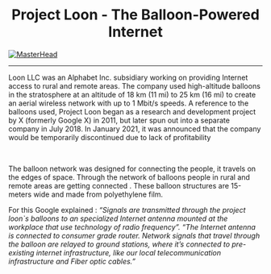 

<h1 align="center">Project Loon - The Balloon-Powered Internet</h1>

[![MasterHead](https://image.cnbcfm.com/api/v1/image/104287864-GettyImages-170637497.jpg?v=1536696370)](Hello)
<hr>
<p>Loon LLC was an Alphabet Inc. subsidiary working on providing Internet access to rural and remote areas. The company used high-altitude balloons in the stratosphere at an altitude of 18 km (11 mi) to 25 km (16 mi) to create an aerial wireless network with up to 1 Mbit/s speeds. A reference to the balloons used, Project Loon began as a research and development project by X (formerly Google X) in 2011, but later spun out into a separate company in July 2018. In January 2021, it was announced that the company would be temporarily discontinued due to lack of profitability</p>
<br>
<p>The balloon network was designed for connecting the people, it travels on the edges of space. Through the network of balloons people in rural and remote areas are getting connected . These balloon structures are 15-meters wide and made from polyethylene film.</p>

<p>For this Google explained :<i> “Signals are transmitted through the project loon`s balloons to an specialized Internet antenna mounted at the workplace that use technology of radio frequency”. “The Internet antenna is connected to consumer grade router. Network signals that travel through the balloon are relayed to ground stations, where it’s connected to pre-existing internet infrastructure, like our local telecommunication infrastructure and Fiber optic cables.”</i></p>









